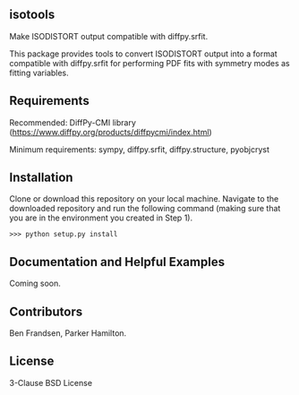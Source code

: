 ## isotools

Make ISODISTORT output compatible with diffpy.srfit.

This package provides tools to convert ISODISTORT output into a format compatible with diffpy.srfit for performing PDF fits with symmetry modes as fitting variables.


## Requirements

Recommended: DiffPy-CMI library (https://www.diffpy.org/products/diffpycmi/index.html)

Minimum requirements: sympy, diffpy.srfit, diffpy.structure, pyobjcryst

## Installation

Clone or download this repository on your local machine. Navigate to the downloaded repository and run the following command (making sure that you are in the environment you created in Step 1).

    >>> python setup.py install

## Documentation and Helpful Examples
Coming soon.

## Contributors

Ben Frandsen, Parker Hamilton.

## License

3-Clause BSD License
